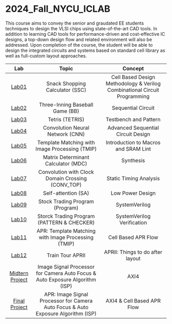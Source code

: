 # 2024_Fall_NYCU_ICLAB
This course aims to convey the senior and graudated EE students techniques to design the VLSI chips using state-of-the-art CAD tools. In addition to learning CAD tools for performance-driven and cost-effective IC designs, a top-down design flow and related environment will also be addressed. Upon completion of the course, the student will be able to design the integrated circuits and systems based on standard cell library as well as full-custom layout approaches. 

| Lab | Topic | Concept |
|:--:|:--:|:--:|
|[Lab01](<https://github.com/chance-chhong/Integrated-Circuit-Design-Laboratory/tree/main/Lab01> "Mycode/Lab01")|Snack Shopping Calculator (SSC)|Cell Based Design Methodology & Verilog Combinational Circuit Programming|
|[Lab02](<https://github.com/chance-chhong/Integrated-Circuit-Design-Laboratory/tree/main/Lab02> "Mycode/Lab02")|Three-Inning Baseball Game (BB)|Sequential Circuit|
|[Lab03](<https://github.com/chance-chhong/Integrated-Circuit-Design-Laboratory/tree/main/Lab03> "Mycode/Lab03")|Tetris (TETRIS)|Testbench and Pattern|
|[Lab04](<https://github.com/chance-chhong/Integrated-Circuit-Design-Laboratory/tree/main/Lab04> "Mycode/Lab04")|Convolution Neural Network (CNN)|Advanced Sequential Circuit Design|
|[Lab05](<https://github.com/chance-chhong/Integrated-Circuit-Design-Laboratory/tree/main/Lab05> "Mycode/Lab05")|Template Matching with Image Processing (TMIP)|Introduction to Macros and SRAM Lint|
|[Lab06](<https://github.com/chance-chhong/Integrated-Circuit-Design-Laboratory/tree/main/Lab06> "Mycode/Lab06")|Matrix Determinant Calculator (MDC)|Synthesis|
|[Lab07](<https://github.com/chance-chhong/Integrated-Circuit-Design-Laboratory/tree/main/Lab07> "Mycode/Lab07")|Convolution with Clock Domain Crossing (CONV_TOP)|Static Timing Analysis|
|[Lab08](<https://github.com/chance-chhong/Integrated-Circuit-Design-Laboratory/tree/main/Lab08> "Mycode/Lab08")|Self-attention (SA)|Low Power Design|
|[Lab09](<https://github.com/chance-chhong/Integrated-Circuit-Design-Laboratory/tree/main/Lab09> "Mycode/Lab09")|Stock Trading Program (Program)|SystemVerilog|
|[Lab10](<https://github.com/chance-chhong/Integrated-Circuit-Design-Laboratory/tree/main/Lab10> "Mycode/Lab10")|Storck Trading Program (PATTERN & CHECKER)|SystemVerilog Verification|
|[Lab11](<https://github.com/chance-chhong/Integrated-Circuit-Design-Laboratory/tree/main/Lab11> "Mycode/Lab11")|APR: Template Matching with Image Processing (TMIP)|Cell Based APR Flow|
|[Lab12](<https://github.com/chance-chhong/Integrated-Circuit-Design-Laboratory/tree/main/Lab12> "Mycode/Lab12")|Train Tour APRII|APRII: Things to do after layout|
|[Midtern Project](<https://github.com/chance-chhong/Integrated-Circuit-Design-Laboratory/tree/main/Midterm%20Project> "Mycode/MP")|Image Signal Processor for Camera Auto Focus & Auto Exposure Algorithm (ISP)|AXI4|
|[Final Project](<https://github.com/chance-chhong/Integrated-Circuit-Design-Laboratory/tree/main/Final%20Project> "Mycode/FP")|APR: Image Signal Processor for Camera Auto Focus & Auto Exposure Algorithm (ISP)|AXI4 & Cell Based APR Flow|